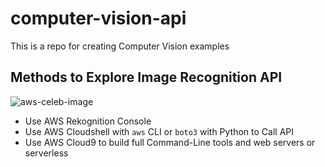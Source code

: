 # computer-vision-api
This is a repo for creating Computer Vision examples


## Methods to Explore Image Recognition API

![aws-celeb-image](https://user-images.githubusercontent.com/58792/117539563-3f517880-afd9-11eb-83a3-7060fa0af476.png)

* Use AWS Rekognition Console
* Use AWS Cloudshell with `aws` CLI or `boto3` with Python to Call API
* Use AWS Cloud9 to build full Command-Line tools and web servers or serverless
